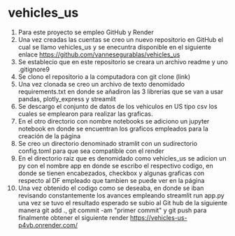 # vehicles_us
1. Para este proyecto se empleo GitHub y Render 
2. Una vez creadas las cuentas se creo un nuevo repositorio en GitHub el cual se llamo vehicles_us y se enecuntra disponible en el siguiente enlace https://github.com/vannesegurablas/vehicles_us
3. Se establecio que en este repositorio se creara un archivo readme y uno .gitignore9
4. Se clono el repositorio a la computadora con git clone (link)
5. Una vez clonada se creo un archivo de texto denomidado requirements.txt en donde se añadiron las 3 librerias que se van a usar  pandas, plotly_express y streamlit
6. Se descargo el conjunto de datos de los vehiculos en US tipo csv los cuales se emplearon para realizar las graficas.
7. En el otro directorio con nombre notebooks se adiciono un jupyter notebook en donde se encuentran los graficos empleados para la creación de la página
8. Se creo un directorio denominado stramlit con un sudirectorio config.toml para que sea compatible con el render
9. En el directorio raiz que es denomidado como vehicles_us se adicion un py con el nombre app en donde se escribo el respectivo codigo, en donde se tienen encabezados, checkbox y algunas graficas con respecto al DF empleado que tambien se puede ver en la página
10. Una vez obtenido el codigo como se deseaba, en donde se iban revisando constantemente los avances empleando streamlit run app.py una vez se tuvo el resultado esperado se subio al Git hub de la siguiente manera git add ., git commit -am "primer commit" y git push para finalmente obtener el siguiente render https://vehicles-us-p4vb.onrender.com/



